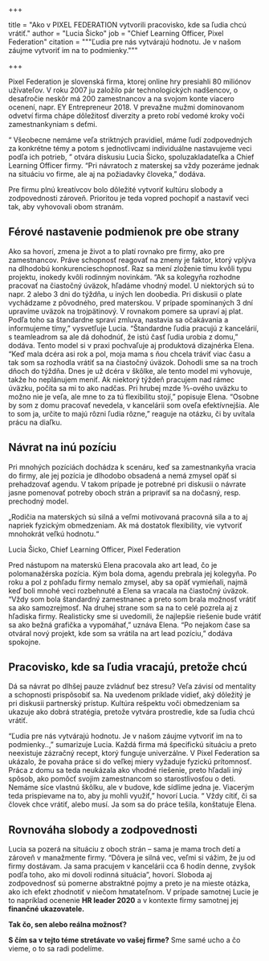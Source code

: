 +++

title = "Ako v PIXEL FEDERATION vytvorili pracovisko, kde sa ľudia chcú vrátiť." 
author = "Lucia Šicko" 
job = "Chief Learning Officer, Pixel Federation" 
citation = """Ľudia pre nás vytvárajú hodnotu. Je v našom záujme vytvoriť im na to podmienky."""


+++

Pixel Federation je slovenská firma, ktorej online hry presiahli 80 miliónov užívateľov. V roku 2007 ju založilo pár technologických nadšencov, o desaťročie neskôr má 200 zamestnancov a na svojom konte viacero ocenení, napr. EY Entrepreneur 2018. V prevažne mužmi dominovanom odvetví firma chápe dôležitosť diverzity a preto robí vedomé kroky voči zamestnankyniam s deťmi.

“ Všeobecne nemáme veľa striktných pravidiel, máme ľudí zodpovedných za konkrétne témy a potom s jednotlivcami individuálne nastavujeme veci podľa ich potrieb, ” otvára diskusiu Lucia Šicko, spoluzakladateľka a Chief Learning Officer firmy. “Pri návratoch z materskej sa vždy pozeráme jednak na situáciu vo firme, ale aj na požiadavky človeka,” dodáva. 

Pre firmu plnú kreatívcov bolo dôležité vytvoriť kultúru slobody a zodpovednosti zároveň. Prioritou je teda vopred pochopiť a nastaviť veci tak, aby vyhovovali obom stranám.


## Férové nastavenie podmienok pre obe strany

Ako sa hovorí, zmena je život a to platí rovnako pre firmy, ako pre zamestnancov. Práve schopnosť reagovať na zmeny je faktor, ktorý vplýva na dlhodobú konkurencieschopnosť. Raz sa mení zloženie tímu kvôli typu projektu, inokedy kvôli rodinným novinkám. “Ak sa kolegyňa rozhodne pracovať na čiastočný úväzok, hľadáme vhodný model. U niektorých sú to napr. 2 alebo 3 dni do týždňa, u iných len doobedia. Pri diskusii o plate vychádzame z pôvodného, pred materskou. V prípade spomínaných 3 dní upravíme uväzok na trojpätinový. V rovnakom pomere sa upraví aj plat. Podľa toho sa štandardne spraví zmluva, nastavia sa očakávania a informujeme tímy,” vysvetľuje Lucia. “Štandardne ľudia pracujú z kancelárií, s teamleadrom sa ale dá dohodnúť, že istú časť ľudia urobia z domu,” dodáva. Tento model si v praxi pochvaľuje aj produktová dizajnérka Elena. “Keď mala dcéra asi rok a pol, moja mama s ňou chcela tráviť viac času a tak som sa rozhodla vrátiť sa na čiastočný úväzok. Dohodli sme sa na troch dňoch do týždňa. Dnes je už dcéra v škôlke, ale tento model mi vyhovuje, takže ho neplánujem meniť. Ak niektorý týždeň pracujem nad rámec úväzku, počíta sa mi to ako nadčas. Pri hrubej mzde ⅗-ového uväzku to možno nie je veľa, ale mne to za tú flexibilitu stojí,” popisuje Elena. “Osobne by som z domu pracovať nevedela, v kancelárii som oveľa efektívnejšia. Ale to som ja, určite to majú rôzni ľudia rôzne,” reaguje na otázku, či by uvítala prácu na diaľku. 


## Návrat na inú pozíciu

Pri mnohých pozíciách dochádza k scenáru, keď sa zamestnankyňa vracia do firmy, ale jej pozícia je dlhodobo obsadená a nemá zmysel opäť si prehadzovať agendu.  V takom prípade je potrebné pri diskusii o návrate jasne pomenovať potreby oboch strán a pripraviť sa na dočasný, resp. prechodný model.


„Rodičia na materských sú silná a veľmi motivovaná pracovná sila a to aj napriek fyzickým obmedzeniam. Ak má dostatok flexibility, vie vytvoriť mnohokrát veľkú hodnotu.“

Lucia Šicko, Chief Learning Officer, Pixel Federation


Pred nástupom na materskú Elena pracovala ako art lead, čo je polomanažérska pozícia. Kým bola doma, agendu prebrala jej kolegyňa. Po roku a pol z pohľadu firmy nemalo zmysel, aby sa opäť vymieňali, najmä keď boli mnohé veci rozbehnuté a Elena sa vracala na čiastočný úväzok. “Vždy som bola štandardný zamestnanec a preto som brala možnosť vrátiť sa ako samozrejmosť. Na druhej strane som sa na to celé pozrela aj z hľadiska firmy. Realisticky sme si uvedomili, že najlepšie riešenie bude vrátiť sa ako bežná grafička a vypomáhať,” uznáva Elena. “Po nejakom čase sa otváral nový projekt, kde som sa vrátila na art lead pozíciu,” dodáva spokojne.


## Pracovisko, kde sa ľudia vracajú, pretože chcú

Dá sa návrat po dlhšej pauze zvládnuť bez stresu? Veľa závisí od mentality a schopnosti prispôsobiť sa. Na uvedenom príklade vidieť, aký dôležitý je pri diskusii partnerský prístup. Kultúra rešpektu voči obmedzeniam sa ukazuje ako dobrá stratégia, pretože vytvára prostredie, kde sa ľudia chcú vrátiť. 

 “Ľudia pre nás vytvárajú hodnotu. Je v našom záujme vytvoriť im na to podmienky..,” sumarizuje Lucia. Každá firma má špecifickú situáciu a preto neexistuje zázračný recept, ktorý funguje univerzálne. V Pixel Federation sa ukázalo, že povaha práce si do veľkej miery vyžaduje fyzickú prítomnosť. Práca z domu sa teda neukázala ako vhodné riešenie, preto hľadali iný spôsob, ako pomôcť svojim zamestnancom so starostlivosťou o deti. Nemáme síce vlastnú škôlku, ale v budove, kde sídlime jedna je. Viacerým teda prispievame na to, aby ju mohli využiť,” hovorí Lucia. 
“ Vždy cítiť, či sa človek chce vrátiť, alebo musí. Ja som sa do práce tešila, konštatuje Elena.


## Rovnováha slobody a zodpovednosti

Lucia sa pozerá na situáciu z oboch strán – sama je mama troch detí a zároveň v manažmente firmy. “Dôvera je silná vec, veľmi si vážim, že ju od firmy dostávam. Ja sama pracujem v kancelárii cca 6 hodín denne, zvyšok podľa toho, ako mi dovolí rodinná situácia”, hovorí.
Sloboda aj zodpovednosť sú pomerne abstraktné pojmy a preto je na mieste otázka, ako ich efekt zhodnotiť v niečom hmatateľnom. V prípade samotnej Lucie je to napríklad ocenenie **HR leader 2020** a v kontexte firmy samotnej jej **finančné ukazovatele.**



**Tak čo, sen alebo reálna možnosť?**

**S čím sa v tejto téme stretávate vo vašej firme?**
Sme samé ucho a čo vieme, o to sa radi podelíme.




